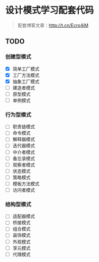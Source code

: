 # 设计模式学习配套代码

> 配套博客文章：http://t.cn/Ecro4iM

## TODO

### 创建型模式

- [x] 简单工厂模式
- [x] 工厂方法模式
- [x] 抽象工厂模式
- [ ] 建造者模式
- [ ] 原型模式
- [ ] 单例模式

### 行为型模式

- [ ] 职责链模式
- [ ] 命令模式
- [ ] 解释器模式
- [ ] 迭代器模式
- [ ] 中介者模式
- [ ] 备忘录模式
- [ ] 观察者模式
- [ ] 状态模式
- [ ] 策略模式
- [ ] 模板方法模式
- [ ] 访问者模式

### 结构型模式

- [ ] 适配器模式
- [ ] 桥接模式
- [ ] 组合模式
- [ ] 装饰模式
- [ ] 外观模式
- [ ] 享元模式
- [ ] 代理模式
